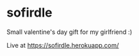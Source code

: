 # sofirdle
Small valentine's day gift for my girlfriend :)

Live at https://sofirdle.herokuapp.com/
